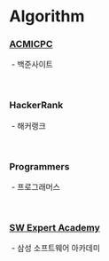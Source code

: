 # Algorithm

### [ACMICPC](https://github.com/TaeJuneJoung/Python/tree/master/Algorithm/acmicpc)

​	- 백준사이트

<br>

### HackerRank

​	- 해커랭크

<br>

### Programmers

​	- 프로그래머스

<br>

### [SW Expert Academy](https://github.com/TaeJuneJoung/Python/tree/master/Algorithm/sw_expert_academy)

​	- 삼성 소프트웨어 아카데미